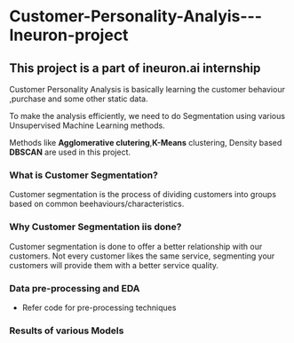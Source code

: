 # Customer-Personality-Analyis---Ineuron-project
## This project is a part of ineuron.ai internship

Customer Personality Analysis is basically learning the customer behaviour ,purchase and some other static data.

To make the analysis efficiently, we need to do Segmentation using various Unsupervised Machine Learning methods.

Methods like **Agglomerative clutering**,**K-Means** clustering, Density based **DBSCAN** are used in this project.

### What is Customer Segmentation?
  Customer segmentation is the process of dividing customers into groups based on common beehaviours/characteristics.
  
### Why Customer Segmentation iis done?
  Customer segmentation is done to offer a better relationship with our customers. Not every customer likes the same service,       segmenting your customers will provide them with a better service quality.
  
### Data pre-processing and EDA
- Refer code for pre-processing techniques

### Results of various Models
